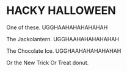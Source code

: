 # HACKY HALLOWEEN

One of these. UGGHAAHAHAHAHAHAH

The Jackolantern. UGGHAAHAHAHAHAHAH

The Chocolate Ice. UGGHAAHAHAHAHAHAH

Or the New Trick Or Treat donut.
